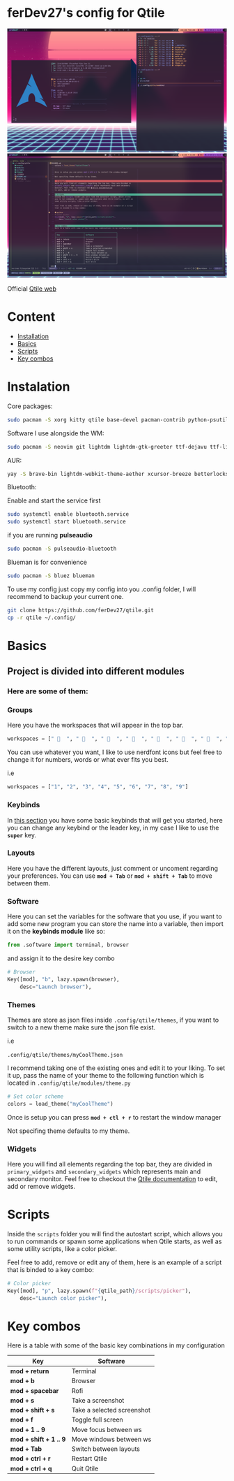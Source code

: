 # ferDev27's config for Qtile 

![qtile1](assets/screenshots/qtile1.png)
![qtile2](assets/screenshots/qtile2.png)

Official [Qtile web](https://qtile.org/)

# Content
- [Installation](#installation)
- [Basics](#basics)
- [Scripts](#scripts)
- [Key combos](#key-combos)

# Instalation
Core packages:
```bash
sudo pacman -S xorg kitty qtile base-devel pacman-contrib python-psutil ttf-ubuntu-mono-nerd rofi feh redshift scrot alsa-utils picom gpick imagemagick wmname 
```

Software I use alongside the WM:
```bash
sudo pacman -S neovim git lightdm lightdm-gtk-greeter ttf-dejavu ttf-liberation noto-fonts noto-fonts-emoji brightnessctl volumeicon libnotify notification-daemon unzip xcb-util-cursor lxappearance sxiv mpv zathura zathura-ps zathura-pdf-poppler dunst xclip jq tidy yazi flameshot zellij kvantum kvantum-qt5 udisks2 udiskie ntfs-3g starship
```

AUR:
```bash
yay -S brave-bin lightdm-webkit-theme-aether xcursor-breeze betterlockscreen 
```

Bluetooth:

Enable and start the service first 
```bash
sudo systemctl enable bluetooth.service
sudo systemctl start bluetooth.service
```

if you are running **pulseaudio**
```bash
sudo pacman -S pulseaudio-bluetooth
```

Blueman is for convenience
```bash
sudo pacman -S bluez blueman
```

To use my config just copy my config into you .config folder, I will recommend to
backup your current one. 

```bash
git clone https://github.com/ferDev27/qtile.git
cp -r qtile ~/.config/
```

# Basics

## Project is divided into different modules
### Here are some of them:

### Groups
Here you have the workspaces that will appear in the top bar.

```python
workspaces = [" 󰇧  ", "   ", "   ", " 󰊢  ", "   ", "   ", " 󰋩  ", "   ", " 󰘸  "]
```
You can use whatever you want, I like to use nerdfont icons but feel free to 
change it for numbers, words or what ever fits you best.

i.e
```python
workspaces = ["1", "2", "3", "4", "5", "6", "7", "8", "9"]
```

### Keybinds
In [this section](#key-combos) you have some basic keybinds that will get you 
started, here you can change any keybind or the leader key, in my case I like to
use the **``super``** key.

### Layouts
Here you have the different layouts, just comment or uncoment regarding your
preferences. You can use **``mod + Tab``** or **``mod + shift + Tab``** to move 
between them.

### Software
Here you can set the variables for the software that you use, if you want to add
some new program you can store the name into a variable, then import it on the 
**keybinds module** like so:

```python
from .software import terminal, browser
```

and assign it to the desire key combo

```python
# Browser
Key([mod], "b", lazy.spawn(browser), 
    desc="Launch browser"),
```

### Themes
Themes are store as json files inside ``.config/qtile/themes``, if you want to 
switch to a new theme make sure the json file exist. 

i.e

``.config/qtile/themes/myCoolTheme.json`` 

I recommend taking one of the existing ones and edit it to your liking. To set 
it up, pass the name of your theme to the following function which is located in 
``.config/qtile/modules/theme.py``

```python
# Set color scheme
colors = load_theme("myCoolTheme")
```

Once is setup you can press **``mod + ctl + r``** to restart the window manager  

Not specifing theme defaults to my theme.

### Widgets
Here you will find all elements regarding the top bar, they are divided in 
``primary_widgets`` and ``secondary_widgets`` which represents main and secondary
monitor. Feel free to checkout the [Qtile documentation](https://docs.qtile.org/en/stable/manual/ref/widgets.html) 
to edit, add or remove widgets.

# Scripts
Inside the ``scripts`` folder you will find the autostart script, which allows 
you to run commands or spawn some applications when Qtile starts, as well as 
some utility scripts, like a color picker.

Feel free to add, remove or edit any of them, here is an example of a script 
that is binded to a key combo:

```python
# Color picker
Key([mod], "p", lazy.spawn(f"{qtile_path}/scripts/picker"), 
    desc="Launch color picker"),
```

# Key combos
Here is a table with some of the basic key combinations in my configuration

| Key                       | Software                      |
| ------------------------- | ------------------------------|
| **mod + return**          | Terminal                      |
| **mod + b**               | Browser                       |
| **mod + spacebar**        | Rofi                          |
| **mod + s**               | Take a screenshot             |
| **mod + shift + s**       | Take a selected screenshot    |
| **mod + f**               | Toggle full screen            |
| **mod + 1 .. 9**          | Move focus between ws         |
| **mod + shift + 1 .. 9**  | Move windows between ws       |
| **mod + Tab**             | Switch between layouts        |
| **mod + ctrl + r**        | Restart Qtile                 |
| **mod + ctrl + q**        | Quit Qtile                    |

